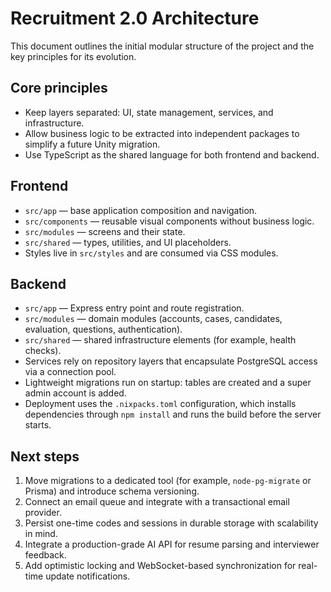 # Recruitment 2.0 Architecture

This document outlines the initial modular structure of the project and the key principles for its evolution.

## Core principles

- Keep layers separated: UI, state management, services, and infrastructure.
- Allow business logic to be extracted into independent packages to simplify a future Unity migration.
- Use TypeScript as the shared language for both frontend and backend.

## Frontend

- `src/app` — base application composition and navigation.
- `src/components` — reusable visual components without business logic.
- `src/modules` — screens and their state.
- `src/shared` — types, utilities, and UI placeholders.
- Styles live in `src/styles` and are consumed via CSS modules.

## Backend

- `src/app` — Express entry point and route registration.
- `src/modules` — domain modules (accounts, cases, candidates, evaluation, questions, authentication).
- `src/shared` — shared infrastructure elements (for example, health checks).
- Services rely on repository layers that encapsulate PostgreSQL access via a connection pool.
- Lightweight migrations run on startup: tables are created and a super admin account is added.
- Deployment uses the `.nixpacks.toml` configuration, which installs dependencies through `npm install` and runs the build before the server starts.

## Next steps

1. Move migrations to a dedicated tool (for example, `node-pg-migrate` or Prisma) and introduce schema versioning.
2. Connect an email queue and integrate with a transactional email provider.
3. Persist one-time codes and sessions in durable storage with scalability in mind.
4. Integrate a production-grade AI API for resume parsing and interviewer feedback.
5. Add optimistic locking and WebSocket-based synchronization for real-time update notifications.
